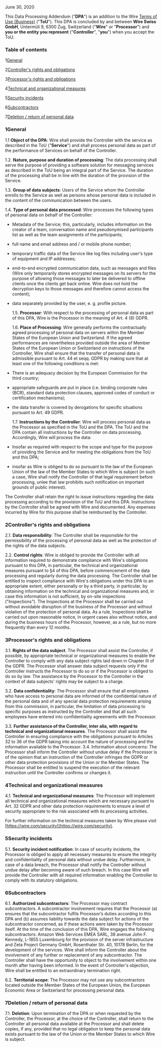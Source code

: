 June 30, 2020

This Data Processing Addendum ("**DPA**") is an addition to the Wire [Terms of Use (Business)](https://wire.com/legal#teams) ("**ToU**"). This DPA is concluded by and between **Wire Swiss GmbH**, Untermüli 9, 6300 Zug, Switzerland ("**Wire**" or "**Processor**") and **you or the entity you represent** ("**Controller**", "**you**") when you accept the ToU.

### Table of contents

1[General](#dpa-1)

2[Controller's rights and obligations](#dpa-2)

3[Processor's rights and obligations](#dpa-3)

4[Technical and organizational measures](#dpa-4)

5[Security incidents](#dpa-5)

6[Subcontractors](#dpa-6)

7[Deletion / return of personal data](#dpa-7)

### 1General

1.1 **Object of the DPA**: Wire shall provide the Controller with the service as described in the ToU ("**Service**") and shall process personal data as part of the performance of Services on behalf of the Controller.

1.2. **Nature, purpose and duration of processing**: The data processing shall serve the purpose of providing a software solution for messaging services as described in the ToU being an integral part of the Service. The duration of the processing shall be in line with the duration of the provision of the Service.

1.3. **Group of data subjects**: Users of the Service whom the Controller enrolls to the Service as well as persons whose personal data is included in the content of the communication between the users.

1.4. **Type of personal data processed**: Wire processes the following types of personal data on behalf of the Controller:

*   Metadata of the Service; this, particularly, includes information on the creator of a team, conversation name and pseudonymised participants list as well as the team assignments of the participants;
*   full name and email address and / or mobile phone number;
*   temporary traffic data of the Service like log files including user's type of equipment and IP addresses;
*   end-to-end encrypted communication data, such as messages and files (Wire only temporarily stores encrypted messages on its servers for the purpose of allowing those messages to later be delivered to offline clients once the clients get back online. Wire does not hold the decryption keys to those messages and therefore cannot access the content);
*   data separately provided by the user, e. g. profile picture.
    
    1.5. **Processor**: With respect to the processing of personal data as part of this DPA, Wire is the Processor in the meaning of Art. 4 (8) GDPR.
    
    1.6. **Place of Processing**: Wire generally performs the contractually agreed processing of personal data on servers within the Member States of the European Union and Switzerland. If the agreed performances are nevertheless provided outside the area of Member States of the European Union or Switzerland on instructions of the Controller, Wire shall ensure that the transfer of personal data is admissible pursuant to Art. 44 et seqq. GDPR by making sure that at least one of the following conditions is met:
    
*   There is an adequacy decision by the European Commission for the third country;
*   appropriate safeguards are put in place (i.e. binding corporate rules (BCR), standard data protection clauses, approved codes of conduct or certification mechanisms);
*   the data transfer is covered by derogations for specific situations pursuant to Art. 49 GDPR.
    
    1.7. **Instructions by the Controller**: Wire will process personal data as the Processor as specified in the ToU and the DPA. The ToU and the DPA contain all instructions by the Controller on data processing. Accordingly, Wire will process the data:
    
*   Insofar as required with respect to the scope and type for the purpose of providing the Service and for meeting the obligations from the ToU and this DPA;
*   insofar as Wire is obliged to do so pursuant to the law of the European Union of the law of the Member States to which Wire is subject (in such a case, Wire shall notify the Controller of that legal requirement before processing, unlee that law prohibits such notification on important grounds of public interest).

The Controller shall retain the right to issue instructions regarding the data processing according to the provision of the ToU and this DPA. Instructions by the Controller shall be agreed with Wire and documented. Any expenses incurred by Wire for this purpose shall be reimbursed by the Controller.

### 2Controller's rights and obligations

2.1. **Data responsibility**: The Controller shall be responsible for the permissibility of the processing of personal data as well as the protection of the rights of the data subjects.

2.2. **Control rights**: Wire is obliged to provide the Controller with all information required to demonstrate compliance with Wire's obligations pursuant to this DPA, in particular, the technical and organizational measures pursuant to §4 of this DPA, before commencement of the data processing and regularly during the data processing. The Controller shall be entitled to inspect compliance with Wire's obligations under this DPA to an appropriate extent, either personally or by a third party, in particular, by obtaining information on the technical and organizational measures and, in case this information is not sufficient, by on-site inspections ("Inspections"). The Inspections at the Processor shall be carried out without avoidable disruption of the business of the Processor and without violation of the protection of personal data. As a rule, Inspections shall be carried out upon reasonable notice, in urgent cases also without notice, and during the business hours of the Processor, however, as a rule, but no more frequently than every 12 months.

### 3Processor's rights and obligations

3.1. **Rights of the data subject**. The Processor shall assist the Controller, if possible, by appropriate technical or organizational measures to enable the Controller to comply with any data subject rights laid down in Chapter III of the GDPR. The Processor shall answer data subject requests only if the Controller instructs the Processor to do so or if the Processor is obliged to do so by law. The assistance by the Processor to the Controller in the context of data subjects' rights may be subject to a charge.

3.2. **Data confidentiality**: The Processor shall ensure that all employees who have access to personal data are informed of the confidential nature of the personal data and of any special data protection requirements arising from this commission, in particular, the limitation of data processing to specific purposes as instructed by the Controller and that all such employees have entered into confidentiality agreements with the Processor.

3.3. **Further assistance of the Controller, inter alia, with regard to technical and organizational measures**. The Processor shall assist the Controller in ensuring compliance with the obligations pursuant to Articles 32 to 36 of the GDPR taking into account the nature of processing and the information available to the Processor. 3.4. Information about concerns: The Processor shall inform the Controller without undue delay if the Processor is of the opinion that an instruction of the Controller infringes the GDPR or other data protection provisions of the Union or the Member States. The Processor shall be entitled to suspend the execution of the relevant instruction until the Controller confirms or changes it.

### 4Technical and organizational measures

4.1. **Technical and organizational measures**: The Processor will implement all technical and organizational measures which are necessary pursuant to Art. 32 GDPR and other data protection requirements to ensure a level of security appropriate to the risk associated with its processing activities.

For further information on the technical measures taken by Wire please visit [https://wire.com/security](https://wire.com/security).

### 5Security incidents

5.1. **Security incident notification**: In case of security incidents, the Processor is obliged to apply all necessary measures to ensure the integrity and confidentiality of personal data without undue delay. Furthermore, in case of a data breach, the Processor shall notify the Controller without undue delay after becoming aware of such breach. In this case Wire will provide the Controller with all required information enabling the Controller to comply with its statutory obligations.

### 6Subcontractors

6.1. **Authorized subcontractors**: The Processor may contract subcontractors. A subcontractor involvement requires that the Processor (a) ensures that the subcontractor fulfils Processor’s duties according to this DPA and (b) assumes liability towards the data subject for actions of the subcontractor concerned, as if these actions were taken by the Processor itself. At the time of the conclusion of this DPA, Wire engages the following subcontractors: Amazon Web Services EMEA SARL, 38 avenue John F. Kennedy, L-1855 Luxembourg for the provision of the server infrastructure and Zeta Project Germany GmbH, Rosenthaler Str. 40, 10178 Berlin, for the development of the services. Wire shall inform the Controller about the involvement of any further or replacement of any subcontractor. The Controller shall have the opportunity to object to the involvement within one month after having been informed. In the event of Controller's objection, Wire shall be entitled to an extraordinary termination right.

6.2. **Territorial scope**: The Processor may not use any subcontractors located outside the Member States of the European Union, the European Economic Area or Switzerland for processing personal data.

### 7Deletion / return of personal data

7.1. **Deletion**: Upon termination of the DPA or when requested by the Controller, the Processor, at the choice of the Controller, shall return to the Controller all personal data available at the Processor and shall delete copies, if any, provided that no legal obligation to keep the personal data exists pursuant to the law of the Union or the Member States to which Wire is subject.